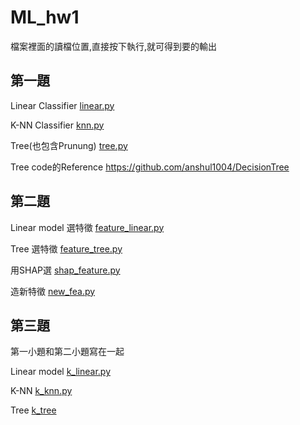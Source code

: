 # ML_hw1

檔案裡面的讀檔位置,直接按下執行,就可得到要的輸出

第一題
----------------------------------------------------------------------------
Linear Classifier [linear.py](https://github.com/Robert0831/ML_hw1/blob/main/linear.py)

K-NN Classifier [knn.py](https://github.com/Robert0831/ML_hw1/blob/main/knn.py)

Tree(也包含Prunung) [tree.py](https://github.com/Robert0831/ML_hw1/blob/main/tree.py)

Tree code的Reference https://github.com/anshul1004/DecisionTree

第二題
----------------------------------------------------------------------------
Linear model 選特徵 [feature_linear.py](https://github.com/Robert0831/ML_hw1/blob/main/feature_linear.py)

Tree 選特徵 [feature_tree.py](https://github.com/Robert0831/ML_hw1/blob/main/feature_tree.py)

用SHAP選 [shap_feature.py](https://github.com/Robert0831/ML_hw1/blob/main/shap_feature.py)

造新特徵 [new_fea.py](https://github.com/Robert0831/ML_hw1/blob/main/new_fea.py)

第三題
----------------------------------------------------------------------------
第一小題和第二小題寫在一起

Linear model [k_linear.py](https://github.com/Robert0831/ML_hw1/blob/main/k_linear.py)

K-NN [k_knn.py](https://github.com/Robert0831/ML_hw1/blob/main/k_knn.py)

Tree [k_tree](https://github.com/Robert0831/ML_hw1/blob/main/k_tree.py)
